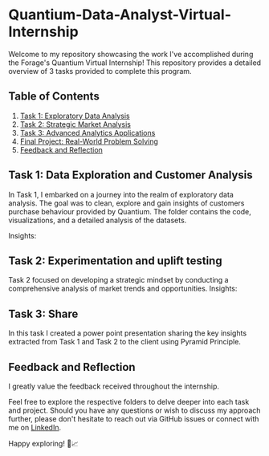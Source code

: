 # Quantium-Data-Analyst-Virtual-Internship

Welcome to my repository showcasing the work I've accomplished during the Forage's Quantium Virtual Internship! This repository provides a detailed overview of 3 tasks provided to complete this program.

## Table of Contents

1. [Task 1: Exploratory Data Analysis](#task-1-exploratory-data-analysis)
2. [Task 2: Strategic Market Analysis](#task-2-strategic-market-analysis)
3. [Task 3: Advanced Analytics Applications](#task-3-advanced-analytics-applications)
4. [Final Project: Real-World Problem Solving](#final-project-real-world-problem-solving)
5. [Feedback and Reflection](#feedback-and-reflection)

## Task 1: Data Exploration and Customer Analysis

In Task 1, I embarked on a journey into the realm of exploratory data analysis. The goal was to clean, explore and gain insights of customers purchase behaviour provided by Quantium. The folder contains the code, visualizations, and a detailed analysis of the datasets. 

Insights:


## Task 2: Experimentation and uplift testing

Task 2 focused on developing a strategic mindset by conducting a comprehensive analysis of market trends and opportunities.
Insights:

## Task 3: Share

In this task I created a power point presentation sharing the key insights extracted from Task 1 and Task 2 to the client using Pyramid Principle.

## Feedback and Reflection

I greatly value the feedback received throughout the internship.

Feel free to explore the respective folders to delve deeper into each task and project. Should you have any questions or wish to discuss my approach further, please don't hesitate to reach out via GitHub issues or connect with me on [LinkedIn](https://www.linkedin.com/in/yourname/).

Happy exploring! 🚀📈
